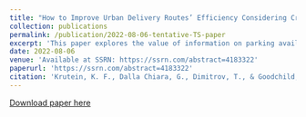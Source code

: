 ```yaml
---
title: "How to Improve Urban Delivery Routes’ Efficiency Considering Cruising for Parking Delays"
collection: publications
permalink: /publication/2022-08-06-tentative-TS-paper
excerpt: 'This paper explores the value of information on parking availability in urban environments for commercial vehicle deliveries. The research investigates how historic cruising and parking delay data can be leveraged to improve the routes of carriers in urban environments to increase cost efficiency. To do so, the paper develops a methodology consisting of a travel time prediction model and a routing model, which account for parking delay estimates. The method is applied to both a real-world case study to show immediate application potential as well as a synthetic data set to identify environments and route characteristics which benefit the most from considering this information. Results on the real-world data set show a mean total drive time savings of 1.5 percent. The synthetic data set shows potential mean total drive time saving of 21 percent with routes with fewer stops, homogeneous spatial distribution, and high cruising time standard deviation showing the largest savings potential at up to 62.3 percent. The results demonstrate that higher visibility on curb activity for commercial vehicles can reduce time per vehicle spent in urban environments and with that decrease the impact on congestion and space use in cities.'
date: 2022-08-06
venue: 'Available at SSRN: https://ssrn.com/abstract=4183322'
paperurl: 'https://ssrn.com/abstract=4183322'
citation: 'Krutein, K. F., Dalla Chiara, G., Dimitrov, T., & Goodchild, A.(2022). &quot;How to Improve Urban Delivery Routes’ Efficiency Considering Cruising for Parking Delays.&quot; <i>Available at SSRN: https://ssrn.com/abstract=4183322</i>'
---
```

[Download paper here](https://ssrn.com/abstract=4183322)
